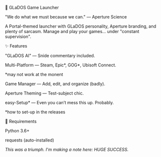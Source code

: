 🤖 GLaDOS Game Launcher

"We do what we must because we can." — Aperture Science

A Portal-themed launcher with GLaDOS personality, Aperture branding, and plenty of sarcasm. Manage and play your games… under "constant supervision".

✨ Features

"GLaDOS AI" — Snide commentary included.

Multi-Platform — Steam, Epic*, GOG*, Ubisoft Connect.

*may not work at the monent

Game Manager — Add, edit, and organize (badly).

Aperture Theming — Test-subject chic.

easy-Setup* — Even you can’t mess this up. Probably.

*how to set-up in the releases 

🔧 Requirements

Python 3.6+

requests (auto-installed)



*This was a triumph. 
I'm making a note here: HUGE SUCCESS.*
